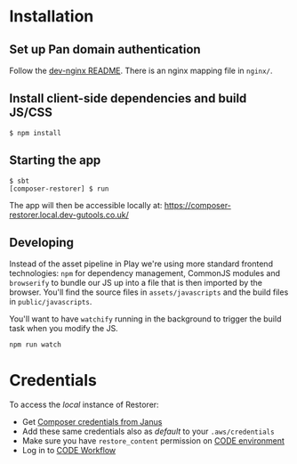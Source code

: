 # Installation

## Set up Pan domain authentication
Follow the [dev-nginx README](https://github.com/guardian/dev-nginx). There is an nginx mapping file in `nginx/`.

## Install client-side dependencies and build JS/CSS
```
$ npm install
```

## Starting the app
```
$ sbt
[composer-restorer] $ run
```

The app will then be accessible locally at: https://composer-restorer.local.dev-gutools.co.uk/

## Developing

Instead of the asset pipeline in Play we're using  more standard frontend technologies:
`npm` for dependency management, CommonJS modules and `browserify` to bundle our JS up into
a file that is then imported by the browser. You'll find the source files in `assets/javascripts`
and the build files in `public/javascripts`.

You'll want to have `watchify` running in the background to trigger the build task when you modify
the JS.

```
npm run watch
```

# Credentials

To access the *local* instance of Restorer:

* Get [Composer credentials from Janus](https://janus.gutools.co.uk/credentials?permissionId=composer-dev)
* Add these same credentials also as *default* to your `.aws/credentials`
* Make sure you have `restore_content` permission on [CODE environment](https://permissions.code.dev-gutools.co.uk/admin)
* Log in to [CODE Workflow](https://workflow.code.dev-gutools.co.uk/dashboard)
